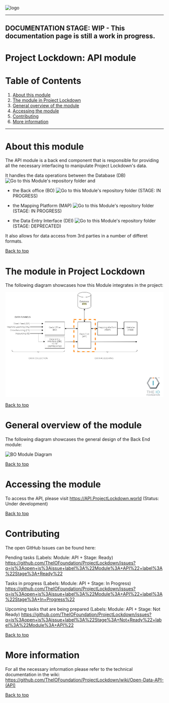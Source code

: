 <a id="top"></a>
![logo](https://user-images.githubusercontent.com/9198668/85232285-68543380-b430-11ea-8353-1aafb79baf78.png)
***

## DOCUMENTATION STAGE: WIP - This documentation page is still a work in progress.

# Project Lockdown: API module

# Table of Contents
1. [About this module](#about-this-module)
2. [The module in Project Lockdown](#the-module-in-project-lockdown)
3. [General overview of the module](#general-overview-of-the-module)
4. [Accessing the module](#accessing-the-module)
5. [Contributing](#contributing)
6. [More information](#more-information)

***

# About this module

The API module is a back end component that is responsible for providing all the necessary interfacing to manipulate Project Lockdown's data.

It handles the data operations between the <a href="https://github.com/TheIOFoundation/ProjectLockdown/wiki/Database-(DB)" style="text-decoration: none;cursor: pointer;" title="Check this Module's documentation" alt="Check this Module's documentation">Database (DB)</a>
<a href="https://github.com/TheIOFoundation/ProjectLockdown/tree/master/DB" style="text-decoration: none;cursor: pointer;" title="Go to this Module's repository folder" alt="Go to this Module's repository folder"><img src="https://user-images.githubusercontent.com/9198668/94901447-3ccdf400-04c9-11eb-809a-00db846a47e3.jpg" alt="Go to this Module's repository folder" title="Go to this Module's repository folder" xwidth="100" height="15px" /></a> and

- the <a href="https://github.com/TheIOFoundation/ProjectLockdown/wiki/Back-Office-(BO)" style="text-decoration: none;cursor: pointer;" title="Check this Module's documentation" alt="Check this Module's documentation">Back office (BO)</a> <a href="https://github.com/TheIOFoundation/ProjectLockdown/tree/master/BO" style="text-decoration: none;cursor: pointer;" title="Go to this Module's repository folder" alt="Go to this Module's repository folder"><img src="https://user-images.githubusercontent.com/9198668/94901447-3ccdf400-04c9-11eb-809a-00db846a47e3.jpg" alt="Go to this Module's repository folder" title="Go to this Module's repository folder" xwidth="100" height="15px" /></a> (STAGE: IN PROGRESS)

- the <a href="https://github.com/TheIOFoundation/ProjectLockdown/wiki/Mapping-Platform-(MAP)" style="text-decoration: none;cursor: pointer;" title="Check this Module's documentation" alt="Check this Module's documentation">Mapping Platform (MAP)</a> <a href="https://github.com/TheIOFoundation/ProjectLockdown/tree/master/MAP" style="text-decoration: none;cursor: pointer;" title="Go to this Module's repository folder" alt="Go to this Module's repository folder"><img src="https://user-images.githubusercontent.com/9198668/94901447-3ccdf400-04c9-11eb-809a-00db846a47e3.jpg" alt="Go to this Module's repository folder" title="Go to this Module's repository folder" xwidth="100" height="15px" /></a> (STAGE: IN PROGRESS)

- the <a href="https://github.com/TheIOFoundation/ProjectLockdown/wiki/Data-Entry-Interface-(DEI)" style="text-decoration: none;cursor: pointer;" title="Check this Module's documentation" alt="Check this Module's documentation">Data Entry Interface (DEI)</a>
<a href="https://github.com/TheIOFoundation/ProjectLockdown/tree/master/DEI" style="text-decoration: none;cursor: pointer;" title="Go to this Module's repository folder" alt="Go to this Module's repository folder"><img src="https://user-images.githubusercontent.com/9198668/94901447-3ccdf400-04c9-11eb-809a-00db846a47e3.jpg" alt="Go to this Module's repository folder" title="Go to this Module's repository folder" xwidth="100" height="15px" /></a> (STAGE: DEPRECATED)

It also allows for data access from 3rd parties in a number of differet formats.





<a href="#top">Back to top</a>

# The module in Project Lockdown
The following diagram showcases how this Module integrates in the project:

<img src="https://github.com/TheIOFoundation/ProjectLockdown/blob/master/Docs/Diagrams/%5BTIOF%20PLD%5D%20Docs%20%5BP%5D%20General%20Modules%20Diagram%20Focus%20API%20ENG%20v1.0.png" alt="API Module Diagram" title="API Module Diagram"/>

<a href="#top">Back to top</a>

# General overview of the module
The following diagram showcases the general design of the Back End module:

<img src="https://github.com/TheIOFoundation/ProjectLockdown/blob/master/Docs/Diagrams/%5BTIOF%20PLD%5D%20Docs%20%5BP%5D%20Diagram%20BO%20%2B%20Funnels%20ENG%20v1.0.png" alt="BO Module Diagram" title="BO Module Diagram"/>

<a href="#top">Back to top</a>

# Accessing the module
To access the API, please visit
https://API.ProjectLockdown.world
(Status: Under development)

<a href="#top">Back to top</a>

# Contributing
The open GitHub Issues can be found here:

Pending tasks (Labels: Module: API + Stage: Ready)
https://github.com/TheIOFoundation/ProjectLockdown/issues?q=is%3Aopen+is%3Aissue+label%3A%22Module%3A+API%22+label%3A%22Stage%3A+Ready%22

Tasks in progress (Labels: Module: API + Stage: In Progress)
https://github.com/TheIOFoundation/ProjectLockdown/issues?q=is%3Aopen+is%3Aissue+label%3A%22Module%3A+API%22+label%3A%22Stage%3A+In+Progress%22

Upcoming tasks that are being prepared (Labels: Module: API + Stage: Not Ready)
https://github.com/TheIOFoundation/ProjectLockdown/issues?q=is%3Aopen+is%3Aissue+label%3A%22Stage%3A+Not+Ready%22+label%3A%22Module%3A+API%22

<a href="#top">Back to top</a>

# More information
For all the necessary information please refer to the technical documentation in the wiki:
https://github.com/TheIOFoundation/ProjectLockdown/wiki/Open-Data-API-(API)

<a href="#top">Back to top</a>

